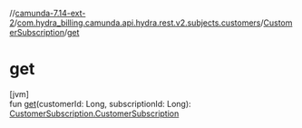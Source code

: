 //[camunda-7.14-ext-2](../../../index.md)/[com.hydra_billing.camunda.api.hydra.rest.v2.subjects.customers](../index.md)/[CustomerSubscription](index.md)/[get](get.md)

# get

[jvm]\
fun [get](get.md)(customerId: Long, subscriptionId: Long): [CustomerSubscription.CustomerSubscription](-customer-subscription/index.md)
